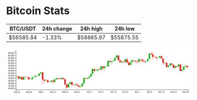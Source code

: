 # Bitcoin Stats

BTC/USDT|24h change|24h high|24h low|
|---|---|---|---|
|$56585.84|-1.33%|$58865.97|$55875.55|

<img src="./chart.svg">
